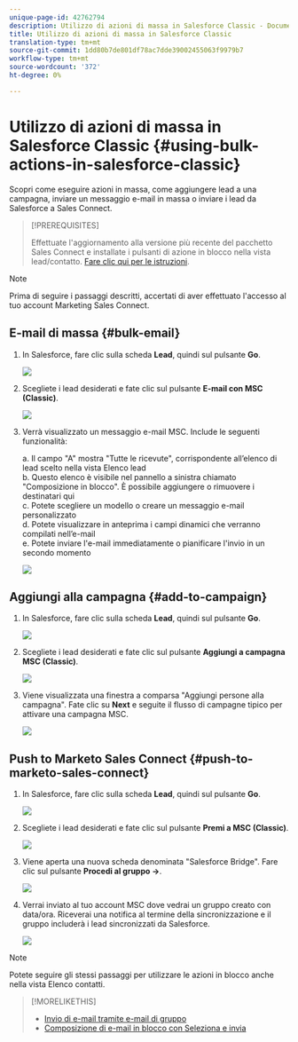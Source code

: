 ```yaml
---
unique-page-id: 42762794
description: Utilizzo di azioni di massa in Salesforce Classic - Documenti Marketo - Documentazione prodotto
title: Utilizzo di azioni di massa in Salesforce Classic
translation-type: tm+mt
source-git-commit: 1dd80b7de801df78ac7dde39002455063f9979b7
workflow-type: tm+mt
source-wordcount: '372'
ht-degree: 0%

---
```



# Utilizzo di azioni di massa in Salesforce Classic {#using-bulk-actions-in-salesforce-classic}

Scopri come eseguire azioni in massa, come aggiungere lead a una campagna, inviare un messaggio e-mail in massa o inviare i lead da Salesforce a Sales Connect.

>[!PREREQUISITES]
>
>Effettuate l&#39;aggiornamento alla versione più recente del pacchetto Sales Connect e installate i pulsanti di azione in blocco nella vista lead/contatto. [Fare clic qui per le istruzioni](https://s3.amazonaws.com/tout-user-store/salesforce/assets/Marketo+Sales+Engage+For+Salesforce_+Installation+and+Success+Guide.pdf).

>[!NOTE]
>
>Prima di seguire i passaggi descritti, accertati di aver effettuato l&#39;accesso al tuo account Marketing Sales Connect.

## E-mail di massa {#bulk-email}

1. In Salesforce, fare clic sulla scheda **Lead**, quindi sul pulsante **Go**.

   ![](assets/one-5.png)

1. Scegliete i lead desiderati e fate clic sul pulsante **E-mail con MSC (Classic)**.

   ![](assets/two-5.png)

1. Verrà visualizzato un messaggio e-mail MSC. Include le seguenti funzionalità:

   a. Il campo &quot;A&quot; mostra &quot;Tutte le ricevute&quot;, corrispondente all’elenco di lead scelto nella vista Elenco lead\
   b. Questo elenco è visibile nel pannello a sinistra chiamato &quot;Composizione in blocco&quot;. È possibile aggiungere o rimuovere i destinatari qui\
   c. Potete scegliere un modello o creare un messaggio e-mail personalizzato\
   d. Potete visualizzare in anteprima i campi dinamici che verranno compilati nell’e-mail\
   e. Potete inviare l&#39;e-mail immediatamente o pianificare l&#39;invio in un secondo momento

   ![](assets/three-4.png)

## Aggiungi alla campagna {#add-to-campaign}

1. In Salesforce, fare clic sulla scheda **Lead**, quindi sul pulsante **Go**.

   ![](assets/four-3.png)

1. Scegliete i lead desiderati e fate clic sul pulsante **Aggiungi a campagna MSC (Classic)**.

   ![](assets/five-3.png)

1. Viene visualizzata una finestra a comparsa &quot;Aggiungi persone alla campagna&quot;. Fate clic su **Next** e seguite il flusso di campagne tipico per attivare una campagna MSC.

   ![](assets/six.png)

## Push to Marketo Sales Connect {#push-to-marketo-sales-connect}

1. In Salesforce, fare clic sulla scheda **Lead**, quindi sul pulsante **Go**.

   ![](assets/seven-1.png)

1. Scegliete i lead desiderati e fate clic sul pulsante **Premi a MSC (Classic)**.

   ![](assets/eight-1.png)

1. Viene aperta una nuova scheda denominata &quot;Salesforce Bridge&quot;. Fare clic sul pulsante **Procedi al gruppo →**.

   ![](assets/nine-1.png)

1. Verrai inviato al tuo account MSC dove vedrai un gruppo creato con data/ora. Riceverai una notifica al termine della sincronizzazione e il gruppo includerà i lead sincronizzati da Salesforce.

   ![](assets/ten.png)

>[!NOTE]
>
>Potete seguire gli stessi passaggi per utilizzare le azioni in blocco anche nella vista Elenco contatti.

>[!MORELIKETHIS]
>
>* [Invio di e-mail tramite e-mail di gruppo](/help/marketo/product-docs/marketo-sales-connect/email/using-the-compose-window/sending-emails-via-group-email.md)
>* [Composizione di e-mail in blocco con Seleziona e invia](/help/marketo/product-docs/marketo-sales-connect/email/using-the-compose-window/composing-bulk-emails-with-select-and-send.md#sending-emails)

